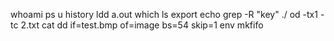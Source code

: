 whoami
ps u
history
ldd a.out
which ls
export
echo
grep -R "key" ./
od -tx1 -tc 2.txt
cat
dd if=test.bmp of=image bs=54 skip=1
env
mkfifo
